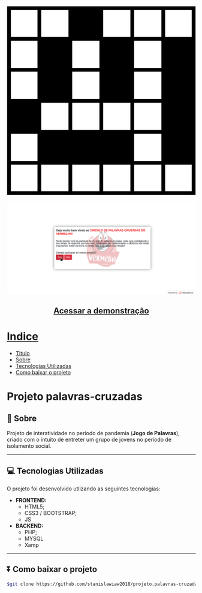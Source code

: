 ![Alt text](arquivos/favicon.png) 


![Alt text](/arquivos/demonstracao.gif)


<h2 align="center">
  <a href="https://palavras-cruzadas20.000webhostapp.com/"> Acessar a demonstração
</h2>

# Indice

  - [Titulo](#-Projeto-palavras-cruzadas)
  - [Sobre](#-Sobre)
  - [Tecnologias Utilizadas](#-Tecnologias-Utilizadas)
  - [Como baixar o projeto](#-Como-baixar-o-projeto)


# Projeto palavras-cruzadas
## 🚀 Sobre
Projeto de interatividade no período de pandemia (**Jogo de Palavras**), criado com o intuito de entreter um grupo de jovens no período de isolamento social.

---

## 💻 Tecnologias Utilizadas

O projeto foi desenvolvido utlizando as seguintes tecnologias:


* **FRONTEND:**
  - HTML5;
  - CSS3 / BOOTSTRAP;
  - JS
* **BACKEND:**
  - PHP;
  - MYSQL
  - Xamp

---

## ⏬ Como baixar o projeto

```bash
$git clone https://github.com/stanislawiaw2018/projeto.palavras-cruzadas.com.git

